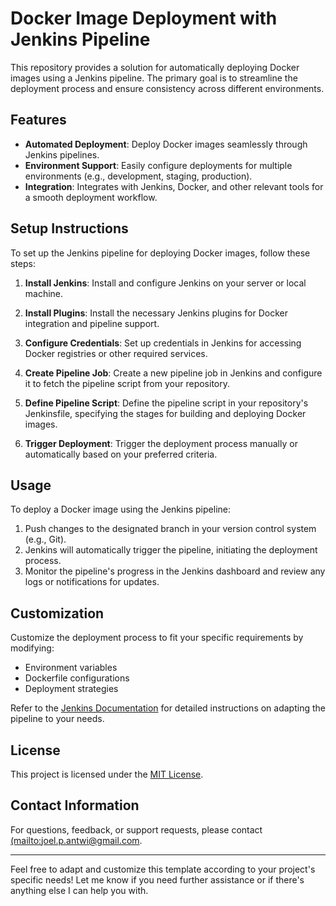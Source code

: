 # Docker Image Deployment with Jenkins Pipeline

This repository provides a solution for automatically deploying Docker images using a Jenkins pipeline. The primary goal is to streamline the deployment process and ensure consistency across different environments.

## Features

- **Automated Deployment**: Deploy Docker images seamlessly through Jenkins pipelines.
- **Environment Support**: Easily configure deployments for multiple environments (e.g., development, staging, production).
- **Integration**: Integrates with Jenkins, Docker, and other relevant tools for a smooth deployment workflow.

## Setup Instructions

To set up the Jenkins pipeline for deploying Docker images, follow these steps:

1. **Install Jenkins**: Install and configure Jenkins on your server or local machine.

2. **Install Plugins**: Install the necessary Jenkins plugins for Docker integration and pipeline support.

3. **Configure Credentials**: Set up credentials in Jenkins for accessing Docker registries or other required services.

4. **Create Pipeline Job**: Create a new pipeline job in Jenkins and configure it to fetch the pipeline script from your repository.

5. **Define Pipeline Script**: Define the pipeline script in your repository's Jenkinsfile, specifying the stages for building and deploying Docker images.

6. **Trigger Deployment**: Trigger the deployment process manually or automatically based on your preferred criteria.

## Usage

To deploy a Docker image using the Jenkins pipeline:

1. Push changes to the designated branch in your version control system (e.g., Git).
2. Jenkins will automatically trigger the pipeline, initiating the deployment process.
3. Monitor the pipeline's progress in the Jenkins dashboard and review any logs or notifications for updates.


## Customization

Customize the deployment process to fit your specific requirements by modifying:

- Environment variables
- Dockerfile configurations
- Deployment strategies

Refer to the [Jenkins Documentation]([docs/customization.md](https://www.jenkins.io/doc/book/pipeline/)) for detailed instructions on adapting the pipeline to your needs.



## License

This project is licensed under the [MIT License](LICENSE).



## Contact Information

For questions, feedback, or support requests, please contact [(mailto:joel.p.antwi@gmail.com](joel.p.antwi@gmail.com).

---

Feel free to adapt and customize this template according to your project's specific needs! Let me know if you need further assistance or if there's anything else I can help you with.
